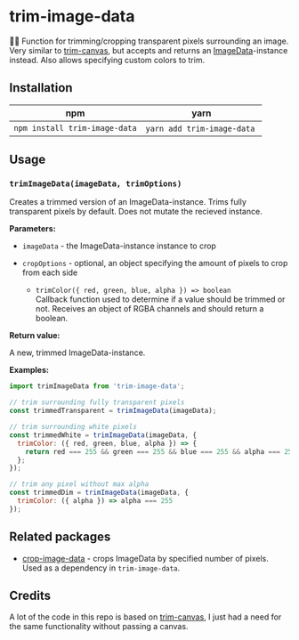 # trim-image-data

💇‍♀️ Function for trimming/cropping transparent pixels surrounding an image. Very similar to
[trim-canvas], but accepts and returns an [ImageData][image-data]-instance instead. Also allows
specifying custom colors to trim.

## Installation

| npm                           | yarn                        |
| ----------------------------- | --------------------------- |
| `npm install trim-image-data` | `yarn add trim-image-data`  |

## Usage

### `trimImageData(imageData, trimOptions)`

Creates a trimmed version of an ImageData-instance. Trims fully transparent pixels by default. Does
not mutate the recieved instance.

**Parameters:**

- `imageData` - the ImageData-instance instance to crop

- `cropOptions` - optional, an object specifying the amount of pixels to crop from each side
  - `trimColor({ red, green, blue, alpha }) => boolean`  
    Callback function used to determine if a value should be trimmed or not. Receives an object of
    RGBA channels and should return a boolean.

**Return value:**

A new, trimmed ImageData-instance.

**Examples:**

```js
import trimImageData from 'trim-image-data';

// trim surrounding fully transparent pixels
const trimmedTransparent = trimImageData(imageData);

// trim surrounding white pixels
const trimmedWhite = trimImageData(imageData, {
  trimColor: ({ red, green, blue, alpha }) => {
    return red === 255 && green === 255 && blue === 255 && alpha === 255;
  };
});

// trim any pixel without max alpha
const trimmedDim = trimImageData(imageData, {
  trimColor: ({ alpha }) => alpha === 255
});
```

## Related packages

- [crop-image-data] - crops ImageData by specified number of pixels. Used as a dependency in
  `trim-image-data`.

## Credits

A lot of the code in this repo is based on [trim-canvas], I just had a need for the same
functionality without passing a canvas.

[trim-canvas]: https://github.com/agilgur5/trim-canvas
[image-data]: (https://developer.mozilla.org/en-US/docs/Web/API/ImageData)
[crop-image-data]: (https://github.com/duniul/crop-image-data)
